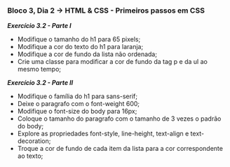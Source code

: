 ### Bloco 3, Dia 2 -> HTML & CSS - Primeiros passos em CSS

 _**Exercício 3.2 - Parte I**_
 - Modifique o tamanho do h1 para 65 pixels;
 - Modifique a cor do texto do h1 para laranja;
 - Modifique a cor de fundo da lista não ordenada;
 - Crie uma classe para modificar a cor de fundo da tag p e da ul ao mesmo tempo;

_**Exercício 3.2 - Parte II**_
- Modifique o família do h1 para sans-serif;
- Deixe o paragrafo com o font-weight 600;
- Modifique o font-size do body para 16px;
- Coloque o tamanho do paragrafo com o tamanho de 3 vezes o padrão do body;
- Explore as propriedades font-style, line-height, text-align e text-decoration;
- Troque a cor de fundo de cada item da lista para a cor correspondente ao texto;
